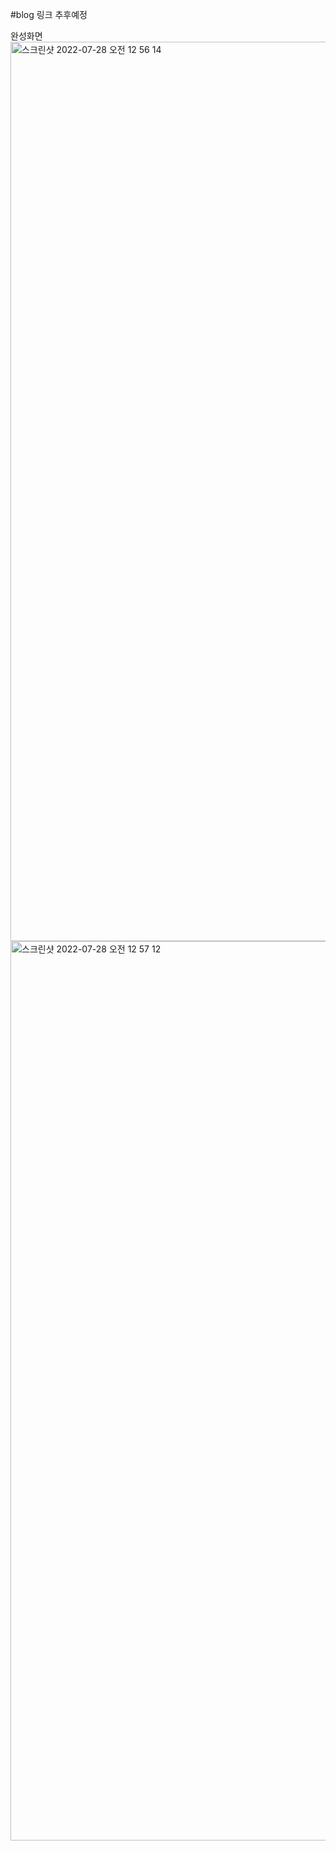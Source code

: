 
#blog 링크 추후예정

완성화면
<img width="1439" alt="스크린샷 2022-07-28 오전 12 56 14" src="https://user-images.githubusercontent.com/101931428/181293643-c895508f-f266-48b7-bd21-ade6cb710bd6.png">
<img width="1439" alt="스크린샷 2022-07-28 오전 12 57 12" src="https://user-images.githubusercontent.com/101931428/181293758-4fcffc06-9336-40c7-96ef-96daa4321881.png">
